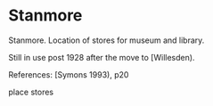 # Stanmore

Stanmore. Location of stores for museum and library.

Still in use post 1928 after the move to \[Willesden\).

References: \[Symons 1993\), p20

place stores

